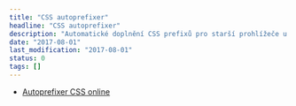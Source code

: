 ```yaml
---
title: "CSS autoprefixer"
headline: "CSS autoprefixer"
description: "Automatické doplnění CSS prefixů pro starší prohlížeče u hůře podporovaných vlastností."
date: "2017-08-01"
last_modification: "2017-08-01"
status: 0
tags: []
---
```


- [Autoprefixer CSS online](https://autoprefixer.github.io)